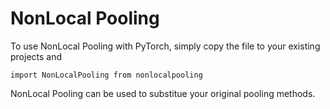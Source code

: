 # NonLocal Pooling

To use NonLocal Pooling with PyTorch, simply copy the file to your existing projects and
```
import NonLocalPooling from nonlocalpooling
```

NonLocal Pooling can be used to substitue your original pooling methods.